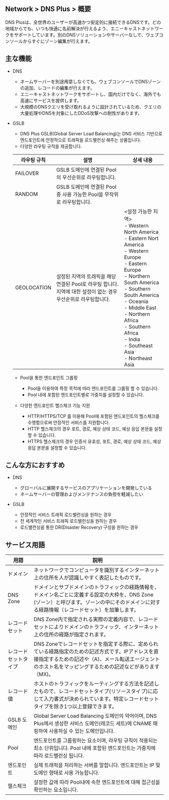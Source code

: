 ## Network > DNS Plus > 概要

DNS Plusは、全世界のユーザーが高速かつ安定的に接続できるDNSです。どの地域からでも、いつも快適に名前解決が行えるよう、エニーキャストネットワークをサポートしています。別のDNSソリューションやサーバーなしで、ウェブコンソールからすぐにゾーン編集が行えます。

## 主な機能

- DNS
    - ネームサーバーを別途用意しなくても、ウェブコンソールでDNSゾーンの追加、レコードの編集が行えます。
    - エニーキャストネットワークをサポートし、国内だけでなく、海外でも高速にサービスを提供します。
    - 大規模のDNSクエリを受け取れるように設計されているため、クエリの大量処理やDNSを対象にしたDDoS攻撃への耐性があります。

- GSLB
    - DNS Plus GSLB(Global Server Load Balancing)는 DNS 서비스 기반으로 엔드포인트에 안정적으로 트래픽을 로드밸런싱 해주는 상품입니다.
    - 다양한 라우팅 규칙을 제공합니다.

    | 라우팅 규칙 | 설명 | 상세 내용 |
    |---|---|---|
    | FAILOVER | GSLB 도메인에 연결된 Pool의 우선순위로 라우팅합니다. |  |
    | RANDOM | GSLB 도메인에 연결된 Pool 중 사용 가능한 Pool을 무작위로 라우팅합니다. |  |
    | GEOLOCATION | 설정된 지역의 트래픽을 해당 연결된 Pool로 라우팅 합니다.<br>지역에 대한 설정이 없는 경우 우선순위로 라우팅합니다. | <설정 가능한 지역><br>- Western North America<br>- Eastern Nort America<br>- Western Europe<br>- Eastern Europe<br>- Northern South America<br>- Southern South America<br>- Oceania<br>- Middle East<br>- Northern Africa<br>- Southern Africa<br>- India<br>- Southeast Asia<br>- Northeast Asia |

    - Pool을 통한 엔드포인트 그룹핑
        - Pool을 이용하여 특정 목적에 따라 엔드포인트를 그룹핑 할 수 있습니다.
        - Pool 내에 포함된 엔드포인트별로 가중치를 설정할 수 있습니다.

    - 다양한 엔드포인트 헬스체크 기능 지원
        - HTTP/HTTPS/TCP 를 이용해 Pool에 포함된 엔드포인트의 헬스체크를 수행함으로써 안정적인 서비스를 지원합니다.
        - HTTP 헬스체크의 경우 포트, 경로, 예상 상태 코드, 예상 응답 본문을 설정할 수 있습니다.
        - HTTPS 헬스체크의 경우 인증서 유효성, 포트, 경로, 예상 상태 코드, 예상 응답 본문을 설정할 수 있습니다.

## こんな方におすすめ

- DNS
    - グローバルに展開するサービスのアプリケーションを開発している
    - ネームサーバーの管理およびメンテナンスの負担を軽減したい

- GSLB
    - 안정적인 서비스 트래픽 로드밸런싱을 원하는 경우
    - 전 세계적인 서비스 트래픽 로드밸런싱을 원하는 경우
    - 로드밸런싱을 통한 DR(Disaster Recovery) 구성을 원하는 경우

## サービス用語

| 用語 | 説明 |
|---|---|
| ドメイン | ネットワークでコンピュータを識別するインターネット上の住所を人が認識しやすく表記したものです。 |
| DNS Zone | ドメインとサブドメインのトラフィックの経路情報を、ドメイン名ごとに定義する設定の大枠を、DNS Zone (ゾーン）と呼びます。ゾーンの中にそのドメインに対する経路情報（レコードセット）を加筆します。 |
| レコードセット | DNS Zone内で指定される実際の定義内容で、レコードセットによりドメインのトラフィック、インターネット上の住所の経路が指定されます。 |
| レコードセットタイプ | DNS Zoneでレコードセットを指定する際に、定められている経路指定のための記述方式です。IPアドレスを直接指定するための記述や（A)、メール転送エージェントのホスト名をマッピングするための記述などがあります（MX)。 |
| レコード値 | ホストのトラフィックをルーティングする方法を記述したもので、レコードセットタイプ(リソースタイプ)に応じて入力書式が決められています。特定レコードセットタイプを除き1つ以上登録できます。 |
| GSLB 도메인 | Global Server Load Balancing 도메인의 약어이며, DNS Plus에서 생성한 서비스 도메인(레코드 세트)에 CNAME 매핑하여 사용하실 수 있는 도메인입니다. |
| Pool | 엔드포인트를 그룹핑하는 요소이며, 라우팅 규칙이 적용되는 최소 단위입니다. Pool 내에 포함된 엔드포인트는 가중치에 따라 로드밸런싱 됩니다. |
| 엔드포인트 | 실제 트래픽을 처리하는 서버를 말합니다. 엔드포인트는 IP 및 도메인 형태로 사용 가능합니다. |
| 헬스체크 | 설정한 값에 따라 Pool내에 속한 엔드포인트에 대해 접근성을 확인하는 요소입니다. |
